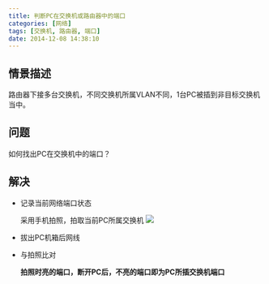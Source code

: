 ```yaml
---
title: 判断PC在交换机或路由器中的端口
categories: [网络]
tags: [交换机, 路由器, 端口]
date: 2014-12-08 14:38:10
---
```


## 情景描述

路由器下接多台交换机，不同交换机所属VLAN不同，1台PC被插到非目标交换机当中。


## 问题

如何找出PC在交换机中的端口？

## 解决

-   记录当前网络端口状态

    采用手机拍照，拍取当前PC所属交换机
    ![](/img/判断PC在交换机或路由器中的端口_01.jpg)

-   拔出PC机箱后网线

-   与拍照比对

    **拍照时亮的端口，断开PC后，不亮的端口即为PC所插交换机端口**
